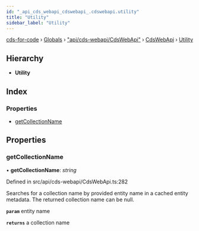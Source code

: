 ```yaml
---
id: "_api_cds_webapi_cdswebapi_.cdswebapi.utility"
title: "Utility"
sidebar_label: "Utility"
---
```


[cds-for-code](../index.md) › [Globals](../globals.md) › ["api/cds-webapi/CdsWebApi"](../modules/_api_cds_webapi_cdswebapi_.md) › [CdsWebApi](../modules/_api_cds_webapi_cdswebapi_.cdswebapi.md) › [Utility](_api_cds_webapi_cdswebapi_.cdswebapi.utility.md)

## Hierarchy

* **Utility**

## Index

### Properties

* [getCollectionName](_api_cds_webapi_cdswebapi_.cdswebapi.utility.md#getcollectionname)

## Properties

###  getCollectionName

• **getCollectionName**: *string*

Defined in src/api/cds-webapi/CdsWebApi.ts:282

Searches for a collection name by provided entity name in a cached entity metadata.
The returned collection name can be null.

**`param`** entity name

**`returns`** a collection name
